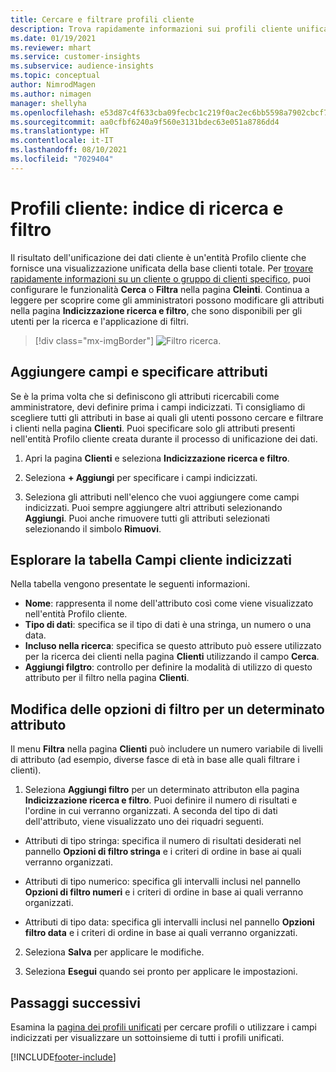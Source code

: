 ```yaml
---
title: Cercare e filtrare profili cliente
description: Trova rapidamente informazioni sui profili cliente unificati e filtra per attributi specificati.
ms.date: 01/19/2021
ms.reviewer: mhart
ms.service: customer-insights
ms.subservice: audience-insights
ms.topic: conceptual
author: NimrodMagen
ms.author: nimagen
manager: shellyha
ms.openlocfilehash: e53d87c4f633cba09fecbc1c219f0ac2ec6bb5598a7902cbcf7398d26d6d7c6b
ms.sourcegitcommit: aa0cfbf6240a9f560e3131bdec63e051a8786dd4
ms.translationtype: HT
ms.contentlocale: it-IT
ms.lasthandoff: 08/10/2021
ms.locfileid: "7029404"
---
```

# <a name="customer-profiles-search--filter-index"></a>Profili cliente: indice di ricerca e filtro

Il risultato dell'unificazione dei dati cliente è un'entità Profilo cliente che fornisce una visualizzazione unificata della base clienti totale. Per [trovare rapidamente informazioni su un cliente o gruppo di clienti specifico](customer-profiles.md), puoi configurare le funzionalità **Cerca** o **Filtra** nella pagina **Cleinti**. Continua a leggere per scoprire come gli amministratori possono modificare gli attributi nella pagina **Indicizzazione ricerca e filtro**, che sono disponibili per gli utenti per la ricerca e l'applicazione di filtri.

> [!div class="mx-imgBorder"]
> ![Filtro ricerca.](media/search-filter.png "Filtro ricerca")

## <a name="add-fields-and-specify-attributes"></a>Aggiungere campi e specificare attributi

Se è la prima volta che si definiscono gli attributi ricercabili come amministratore, devi definire prima i campi indicizzati. Ti consigliamo di scegliere tutti gli attributi in base ai quali gli utenti possono cercare e filtrare i clienti nella pagina **Clienti**. Puoi specificare solo gli attributi presenti nell'entità Profilo cliente creata durante il processo di unificazione dei dati.

1. Apri la pagina **Clienti** e seleziona **Indicizzazione ricerca e filtro**.

2. Seleziona **+ Aggiungi** per specificare i campi indicizzati.

3. Seleziona gli attributi nell'elenco che vuoi aggiungere come campi indicizzati. Puoi sempre aggiungere altri attributi selezionando **Aggiungi**. Puoi anche rimuovere tutti gli attributi selezionati selezionando il simbolo **Rimuovi**.

## <a name="explore-the-indexed-customer-fields-table"></a>Esplorare la tabella Campi cliente indicizzati

Nella tabella vengono presentate le seguenti informazioni.

- **Nome**: rappresenta il nome dell'attributo così come viene visualizzato nell'entità Profilo cliente.
- **Tipo di dati**: specifica se il tipo di dati è una stringa, un numero o una data.
- **Incluso nella ricerca**: specifica se questo attributo può essere utilizzato per la ricerca dei clienti nella pagina **Clienti** utilizzando il campo **Cerca**.
- **Aggiungi filgtro**: controllo per definire la modalità di utilizzo di questo attributo per il filtro nella pagina **Clienti**.

## <a name="editing-filtering-options-for-a-given-attribute"></a>Modifica delle opzioni di filtro per un determinato attributo

Il menu **Filtra** nella pagina **Clienti** può includere un numero variabile di livelli di attributo (ad esempio, diverse fasce di età in base alle quali filtrare i clienti).

1. Seleziona **Aggiungi filtro** per un determinato attributon ella pagina **Indicizzazione ricerca e filtro**. Puoi definire il numero di risultati e l'ordine in cui verranno organizzati. A seconda del tipo di dati dell'attributo, viene visualizzato uno dei riquadri seguenti.

- Attributi di tipo stringa: specifica il numero di risultati desiderati nel pannello **Opzioni di filtro stringa** e i criteri di ordine in base ai quali verranno organizzati.

- Attributi di tipo numerico: specifica gli intervalli inclusi nel pannello **Opzioni di filtro numeri** e i criteri di ordine in base ai quali verranno organizzati.

- Attributi di tipo data: specifica gli intervalli inclusi nel pannello **Opzioni filtro data** e i criteri di ordine in base ai quali verranno organizzati.

2. Seleziona **Salva** per applicare le modifiche.

3. Seleziona **Esegui** quando sei pronto per applicare le impostazioni.

## <a name="next-steps"></a>Passaggi successivi

Esamina la [pagina dei profili unificati](customer-profiles.md) per cercare profili o utilizzare i campi indicizzati per visualizzare un sottoinsieme di tutti i profili unificati.


[!INCLUDE[footer-include](../includes/footer-banner.md)]
